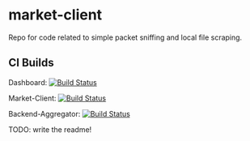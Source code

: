 # market-client
Repo for code related to simple packet sniffing and local file scraping.

## CI Builds

Dashboard: [![Build Status](https://travis-ci.org/AOUtils-Team/dashboard.svg?branch=master)](https://travis-ci.org/AOUtils-Team/dashboard)

Market-Client: [![Build Status](https://travis-ci.org/AOUtils-Team/market-client.svg?branch=master)](https://travis-ci.org/AOUtils-Team/market-client)

Backend-Aggregator: [![Build Status](https://travis-ci.org/AOUtils-Team/backend-aggregator.svg?branch=master)](https://travis-ci.org/AOUtils-Team/backend-aggregator)

TODO: write the readme!
